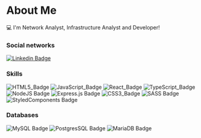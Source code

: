 # About Me
:computer: I'm Network Analyst, Infrastructure Analyst and Developer!  

### Social networks
[![Linkedin Badge](https://img.shields.io/badge/-LinkedIn-blue?style=flat-square&logo=Linkedin&logoColor=white&link=https://www.linkedin.com/in/huandersonferreira7/)](https://www.linkedin.com/in/huandersonferreira7/)

### Skills
![HTML5_Badge](https://img.shields.io/badge/HTML5-E34F26?style=for-the-badge&logo=html5&logoColor=white)
![JavaScript_Badge](https://img.shields.io/badge/JavaScript-323330?style=for-the-badge&logo=javascript&logoColor=F7DF1E)
![React_Badge](https://img.shields.io/badge/React-20232A?style=for-the-badge&logo=react&logoColor=61DAFB)
![TypeScript_Badge](https://img.shields.io/badge/TypeScript-007ACC?style=for-the-badge&logo=typescript&logoColor=white)
![NodeJS Badge](https://img.shields.io/badge/Node.js-43853D?style=for-the-badge&logo=node.js&logoColor=white)
![Express.js Badge](https://img.shields.io/badge/Express.js-404D59?style=for-the-badge)
![CSS3_Badge](https://img.shields.io/badge/CSS3-1572B6?style=for-the-badge&logo=css3&logoColor=white)
![SASS Badge](https://img.shields.io/badge/Sass-CC6699?style=for-the-badge&logo=sass&logoColor=white)
![StyledComponents Badge](https://img.shields.io/badge/styled--components-DB7093?style=for-the-badge&logo=styled-components&logoColor=white)

### Databases
![MySQL Badge](https://img.shields.io/badge/MySQL-00000F?style=for-the-badge&logo=mysql&logoColor=white)
![PostgresSQL Badge](https://img.shields.io/badge/PostgreSQL-316192?style=for-the-badge&logo=postgresql&logoColor=white)
![MariaDB Badge](https://img.shields.io/badge/MariaDB-01529E?style=for-the-badge&logo=mariadb&logoColor=white)

<!--
**huandersonferreira/huandersonferreira** is a ✨ _special_ ✨ repository because its `README.md` (this file) appears on your GitHub profile.

Here are some ideas to get you started:

- 🔭 I’m currently working on ...
- 🌱 I’m currently learning ...
- 👯 I’m looking to collaborate on ...
- 🤔 I’m looking for help with ...
- 💬 Ask me about ...
- 📫 How to reach me: ...
- 😄 Pronouns: ...
- ⚡ Fun fact: ...
-->
